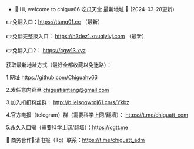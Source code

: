 - 👋 Hi, welcome to chigua66
吃瓜天堂 最新地址 👋 (2024-03-28更新)

👉免翻入口：https://ttang01.cc （最新）

👉免翻完整版入口： https://h3dez1.xnuqiylyj.com （最新）

👉免翻入口2： https://cgw13.xyz

获取最新地址方式（最好全都收藏以免迷路）：

1.网址 https://github.com/Chiguahv66

2.发任意内容至 chiguatiantang@gmail.com

3.加入扣扣粉丝群： http://b.ielsqqwrpj61.cn/s/Ykbz

4.官方电报（telegram）群（需要科学上网/翻墙）： https://t.me/chiguatt_com

5.永久入口需（需要科学上网/翻墙）：https://cgtt.me


🤝 商务合作🤝请电报（Tg）联系：https://t.me/chiguatt_adm


